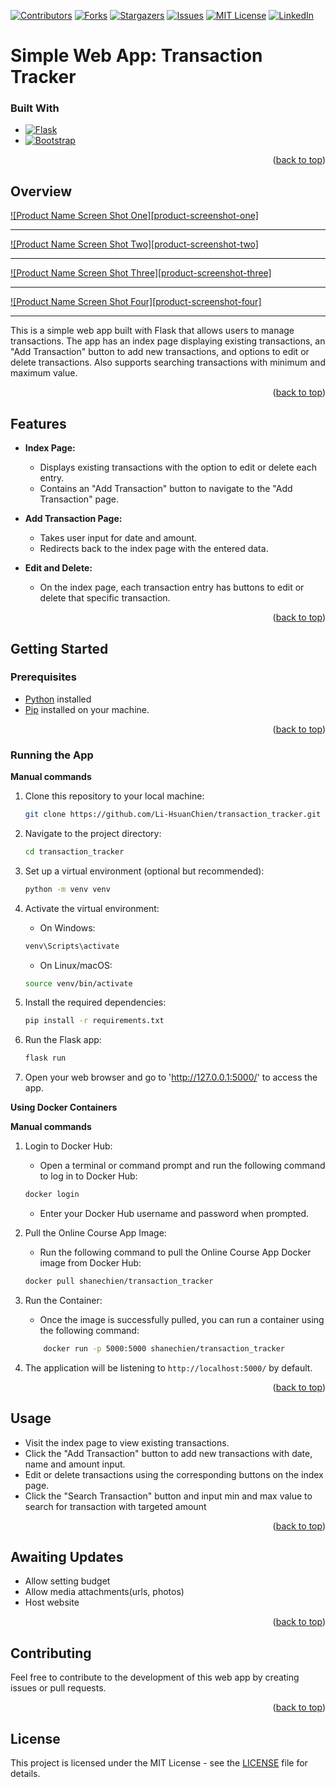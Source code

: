 <a name="readme-top"></a>

[![Contributors][contributors-shield]][contributors-url]
[![Forks][forks-shield]][forks-url]
[![Stargazers][stars-shield]][stars-url]
[![Issues][issues-shield]][issues-url]
[![MIT License][license-shield]][license-url]
[![LinkedIn][linkedin-shield]][linkedin-url]

# Simple Web App: Transaction Tracker

### Built With

* [![Flask][Flask]][Flask-url]
* [![Bootstrap][Bootstrap.com]][Bootstrap-url]


<p align="right">(<a href="#readme-top">back to top</a>)</p>

## Overview

[![Product Name Screen Shot One][product-screenshot-one]](https://github.com/Li-HsuanChien/transaction_tracker)

<hr>

[![Product Name Screen Shot Two][product-screenshot-two]](https://github.com/Li-HsuanChien/transaction_tracker)

<hr>

[![Product Name Screen Shot Three][product-screenshot-three]](https://github.com/Li-HsuanChien/transaction_tracker)

<hr>

[![Product Name Screen Shot Four][product-screenshot-four]](https://github.com/Li-HsuanChien/transaction_tracker)

<hr>

This is a simple web app built with Flask that allows users to manage transactions. The app has an index page displaying existing transactions, an "Add Transaction" button to add new transactions, and options to edit or delete transactions. Also supports searching transactions with minimum and maximum value.

<p align="right">(<a href="#readme-top">back to top</a>)</p>

## Features

- **Index Page:**
  - Displays existing transactions with the option to edit or delete each entry.
  - Contains an "Add Transaction" button to navigate to the "Add Transaction" page.

- **Add Transaction Page:**
  - Takes user input for date and amount.
  - Redirects back to the index page with the entered data.

- **Edit and Delete:**
  - On the index page, each transaction entry has buttons to edit or delete that specific transaction.

<p align="right">(<a href="#readme-top">back to top</a>)</p>

## Getting Started

### Prerequisites

- [Python](https://www.python.org/) installed
- [Pip](https://pip.pypa.io/en/stable/) installed on your machine.

<p align="right">(<a href="#readme-top">back to top</a>)</p>

### Running the App

**Manual commands**

1. Clone this repository to your local machine:

    ```bash
    git clone https://github.com/Li-HsuanChien/transaction_tracker.git
    ```

2. Navigate to the project directory:

    ```bash
    cd transaction_tracker
    ```

3. Set up a virtual environment (optional but recommended):

    ```bash
    python -m venv venv
    ```

4. Activate the virtual environment:

    - On Windows:

    ```bash
    venv\Scripts\activate
    ```

    - On Linux/macOS:

    ```bash 
    source venv/bin/activate
    ```

5. Install the required dependencies:

    ```bash
    pip install -r requirements.txt
    ```

6. Run the Flask app:

    ```bash
    flask run
    ```

7. Open your web browser and go to 'http://127.0.0.1:5000/' to access the app.

**Using Docker Containers**

**Manual commands**

1. Login to Docker Hub:

    - Open a terminal or command prompt and run the following command to log in to Docker Hub:

    ```bash
    docker login
    ```
    - Enter your Docker Hub username and password when prompted.

2. Pull the Online Course App Image:

    - Run the following command to pull the Online Course App Docker image from Docker Hub:

    ```bash
    docker pull shanechien/transaction_tracker
    ```

3. Run the Container:

    - Once the image is successfully pulled, you can run a container using the following command:

    ```bash
        docker run -p 5000:5000 shanechien/transaction_tracker
    ```

4. The application will be listening to `http://localhost:5000/` by default.    

<p align="right">(<a href="#readme-top">back to top</a>)</p>

## Usage

- Visit the index page to view existing transactions.
- Click the "Add Transaction" button to add new transactions with date, name and amount input.
- Edit or delete transactions using the corresponding buttons on the index page.
- Click the "Search Transaction" button and input min and max value to search for transaction with targeted amount

<p align="right">(<a href="#readme-top">back to top</a>)</p>

## Awaiting Updates

- Allow setting budget
- Allow media attachments(urls, photos)
- Host website

<p align="right">(<a href="#readme-top">back to top</a>)</p>

## Contributing

Feel free to contribute to the development of this web app by creating issues or pull requests.

<p align="right">(<a href="#readme-top">back to top</a>)</p>

## License

This project is licensed under the MIT License - see the [LICENSE](LICENSE) file for details.

 

<!-- MARKDOWN LINKS & IMAGES -->
<!-- https://www.markdownguide.org/basic-syntax/#reference-style-links -->
[Flask]: https://img.shields.io/badge/Flask-000000?style=for-the-badge&logo=flask&logoColor=white
[Flask-url]: https://flask.palletsprojects.com/en/3.0.x/
[Bootstrap.com]: https://img.shields.io/badge/Bootstrap-563D7C?style=for-the-badge&logo=bootstrap&logoColor=white
[Bootstrap-url]: https://getbootstrap.com

[contributors-shield]: https://img.shields.io/github/contributors/Li-HsuanChien/transaction_tracker?style=for-the-badge
[contributors-url]: https://github.com/othneildrew/Best-README-Template/graphs/contributors
[forks-shield]: https://img.shields.io/github/forks/Li-HsuanChien/transaction_tracker?style=for-the-badge
[forks-url]: https://github.com/othneildrew/Best-README-Template/network/members
[stars-shield]: https://img.shields.io/github/stars/Li-HsuanChien/transaction_tracker?style=for-the-badge
[stars-url]: https://github.com/othneildrew/Best-README-Template/stargazers
[issues-shield]: https://img.shields.io/github/issues/Li-HsuanChien/transaction_tracker?style=for-the-badge
[issues-url]: https://github.com/othneildrew/Best-README-Template/issues
[license-shield]: https://img.shields.io/github/license/Li-HsuanChien/transaction_tracker?style=for-the-badge
[license-url]: https://github.com/othneildrew/Best-README-Template/blob/master/LICENSE.txt
[linkedin-shield]: https://img.shields.io/badge/-LinkedIn-black.svg?style=for-the-badge&logo=linkedin&colorB=555
[linkedin-url]: https://www.linkedin.com/in/lihsuan-chien/
